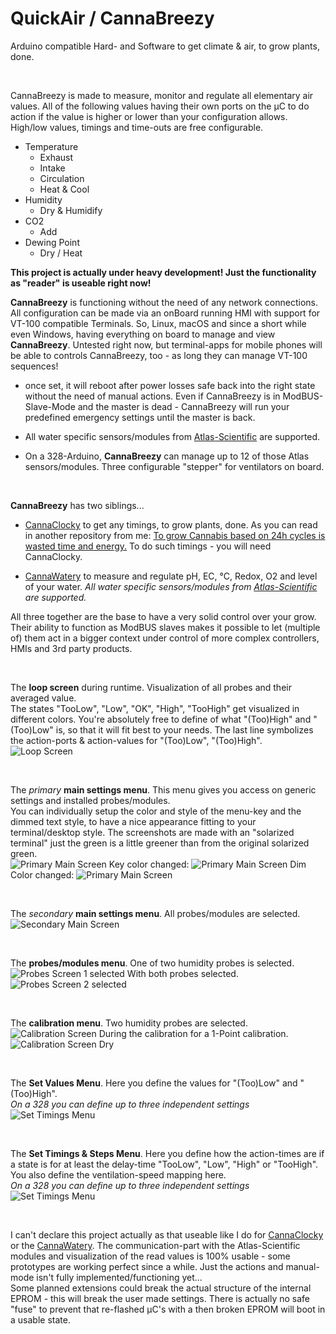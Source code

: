 # QuickAir / CannaBreezy
Arduino compatible Hard- and Software to get climate & air, to grow plants, done.

<br>

CannaBreezy is made to measure, monitor and regulate all elementary air values.
All of the following values having their own ports on the µC to do action if the value is higher or lower than your configuration allows. High/low values, timings and time-outs are free configurable.

- Temperature
  - Exhaust
  - Intake
  - Circulation
  - Heat & Cool
- Humidity
  - Dry & Humidify
- CO2
  - Add
- Dewing Point
  - Dry / Heat

**This project is actually under heavy development! Just the functionality as "reader" is useable right now!** 


**CannaBreezy** is functioning without the need of any network connections. All configuration can be made via an onBoard running HMI with support for VT-100 compatible Terminals. So, Linux, macOS and since a short while even Windows, having everything on board to manage and view **CannaBreezy**.
Untested right now, but terminal-apps for mobile phones will be able to controls CannaBreezy, too - as long they can manage VT-100 sequences!

- once set, it will reboot after power losses safe back into the right state without the need of manual actions. Even if CannaBreezy is in ModBUS-Slave-Mode and the master is dead - CannaBreezy will run your predefined emergency settings until the master is back.

- All water specific sensors/modules from <a href="https://atlas-scientific.com/"> Atlas-Scientific</a> are supported.

- On a 328-Arduino, **CannaBreezy** can manage up to 12 of those Atlas sensors/modules. Three configurable "stepper" for ventilators on board.

<br>

**CannaBreezy** has two siblings...
- <a href="https://github.com/PitWD/QuickTimer"> CannaClocky</a> to get any timings, to grow plants, done. As you can read in another repository from me: <a href="https://github.com/CannaParts/LetsGrowSmart/blob/main/FastVegaFlowerLowPower.md">To grow Cannabis based on 24h cycles is wasted time and energy.</a> To do such timings - you will need CannaClocky.

- <a href="https://github.com/PitWD/QuickWater"> CannaWatery</a> to measure and regulate pH, EC, °C, Redox, O2 and level of your water. *All water specific sensors/modules from <a href="https://atlas-scientific.com/"> Atlas-Scientific</a> are supported.* 

All three together are the base to have a very solid control over your grow. Their ability to function as ModBUS slaves makes it possible to let (multiple of) them act in a bigger context under control of more complex controllers, HMIs and 3rd party products.

<br>

The **loop screen** during runtime. Visualization of all probes and their averaged value.  
The states "TooLow", "Low", "OK", "High", "TooHigh" get visualized in different colors. You're absolutely free to define of what "(Too)High" and "(Too)Low" is, so that it will fit best to your needs. The last line symbolizes the action-ports  & action-values for "(Too)Low", "(Too)High".  
![Loop Screen](/images/Auswahl_001.png)

<br>

The *primary* **main settings menu**. This menu gives you access on generic settings and installed probes/modules.  
You can individually setup the color and style of the menu-key and the dimmed text style, to have a nice appearance fitting to your terminal/desktop style. The screenshots are made with an "solarized terminal" just the green is a little greener than from the original solarized green.  
![Primary Main Screen](/images/Auswahl_002.png)
Key color changed:
![Primary Main Screen](/images/Auswahl_003.png)
Dim Color changed:
![Primary Main Screen](/images/Auswahl_004.png)

<br>

The *secondary* **main settings menu**. All probes/modules are selected.
![Secondary Main Screen](/images/Auswahl_005.png)

<br>

The **probes/modules menu**. One of two humidity probes is selected.
![Probes Screen 1 selected](/images/Auswahl_006.png)
With both probes selected.
![Probes Screen 2 selected](/images/Auswahl_007.png)

<br>

The **calibration menu**. Two humidity probes are selected.
![Calibration Screen](/images/Auswahl_008.png)
During the calibration for a 1-Point calibration.
![Calibration Screen Dry](/images/Auswahl_009.png)

<br>

The **Set Values Menu**. Here you define the values for "(Too)Low" and "(Too)High".  
*On a 328 you can define up to three independent settings*
![Set Timings Menu](/images/Auswahl_010.png)

<br>

The **Set Timings & Steps Menu**. Here you define how the action-times are if a state is for at least the delay-time "TooLow", "Low", "High" or "TooHigh". You also define the ventilation-speed mapping here.   
*On a 328 you can define up to three independent settings*
![Set Timings Menu](/images/Auswahl_011.png)

<br>

I can't declare this project actually as that useable like I do for <a href="https://github.com/PitWD/QuickTimer"> CannaClocky</a> or the <a href="https://github.com/PitWD/QuickWater"> CannaWatery</a>. The communication-part with the Atlas-Scientific modules and visualization of the read values is 100% usable - some prototypes are working perfect since a while. Just the actions and manual-mode isn't fully implemented/functioning yet...  
Some planned extensions could break the actual structure of the internal EPROM - this will break the user made settings. There is actually no safe "fuse" to prevent that re-flashed µC's with a then broken EPROM will boot in a usable state.

